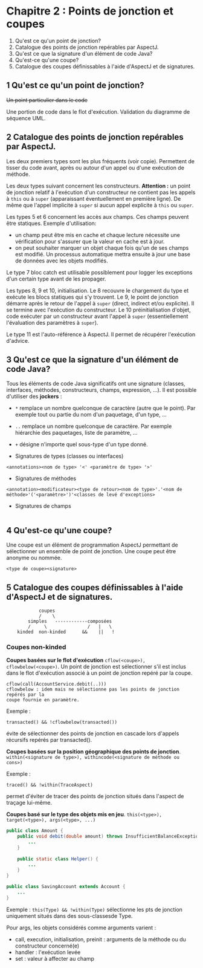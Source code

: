 # Chapitre 2 : Points de jonction et coupes

1. Qu'est ce qu'un point de jonction?
2. Catalogue des points de jonction repérables par AspectJ.
3. Qu'est ce que la signature d'un élément de code Java?
4. Qu'est-ce qu'une coupe?
5. Catalogue des coupes définissables à l'aide d'AspectJ et de signatures.

## 1 Qu'est ce qu'un point de jonction?

~~Un point particulier dans le code~~

Une portion de code dans le flot d'exécution.
Validation du diagramme de séquence UML.

## 2 Catalogue des points de jonction repérables par AspectJ.

Les deux premiers types sont les plus fréquents (voir copie). Permettent de 
tisser du code avant, après ou autour d'un appel ou d'une exécution de méthode.

Les deux types suivant concernent les constructeurs. **Attention :** un point de
jonction relatif à l'exécution d'un constructeur ne contient pas les appels à 
`this` ou à `super` (apparaissant éventuellement en première ligne). De même que
l'appel implicite à `super` si aucun appel explicite à `this` ou `super`.

Les types 5 et 6 concernent les accès aux champs. Ces champs peuvent être 
statiques. Exemple d'utilisation: 

* un champ peut être mis en cache et chaque lecture nécessite une vérification 
pour s'assurer que la valeur en cache est à jour. 
* on peut souhaiter marquer un objet chaque fois qu'un de ses champs est 
modifié. Un processus automatique mettra ensuite à jour une base de données avec
les objets modifiés. 

Le type 7 bloc catch est utilisable possiblement pour logger les exceptions d'un
certain type avant de les propager.

Les types 8, 9 et 10, initialisation. Le 8 recouvre le chargement du type et 
exécute les blocs statiques qui s'y trouvent. Le 9, le point de jonction démarre
après le retour de l'appel à `super` (direct, indirect et/ou explicite). Il se 
termine avec l'exécution du constructeur. Le 10 préinitialisation d'objet, code 
exécuter par un constructeur avant l'appel à `super` (essentiellement 
l'évaluation des paramètres à `super`). 

Le type 11 est l'auto-référence  à AspectJ. Il permet de récupérer l'exécution 
d'advice.

## 3 Qu'est ce que la signature d'un élément de code Java?

Tous les éléments de code Java significatifs ont une signature (classes, 
interfaces, méthodes, constructeurs, champs, expression, ...). Il est possible 
d'utiliser des **jockers** :

* `*` remplace un nombre quelconque de caractère (autre que le point). Par 
exemple tout ou partie du nom d'un paquetage, d'un type, ...
* `..` remplace un nombre quelconque de caractère. Par exemple hiérarchie des 
paquetages, liste de paramètre, ...
* `+` désigne n'importe quel sous-type d'un type donné.

* Signatures de types (classes ou interfaces)

```
<annotations><nom de type> '<' <paramètre de type> '>'
```

* Signatures de méthodes

```
<annotation><modificateur><type de retour><nom de type>'.'<nom de méthode>'('<paramètre>')'<classes de levé d'exceptions>
```

* Signatures de champs

```

```

## 4 Qu'est-ce qu'une coupe?

Une coupe est un élément de programmation AspectJ permettant de sélectionner un 
ensemble de point de jonction. Une coupe peut être anonyme ou nommée.

```
<type de coupe><signature>
```

## 5 Catalogue des coupes définissables à l'aide d'AspectJ et de signatures.

```
            coupes
            /    \
        simples   ------------composées
        /     \               /   |   \
    kinded  non-kinded      &&    ||   !
```

### Coupes non-kinded

**Coupes basées sur le flot d'exécution** `cflow(<coupe>), cflowbelow(<coupe>)`.
Un point de jonction est sélectionner s'il est inclus dans le flot d'exécution 
associé à un point de jonction repéré par la coupe.

```
cflow(call(AccountService.debit(..)))
cflowbelow : idem mais ne sélectionne pas les points de jonction repérés par la 
coupe fournie en paramètre.
``` 

Exemple : 

```
transacted() && !cflowbelow(transacted())
```
évite de sélectionner des points de jonction en cascade lors d'appels récursifs
repérés par transacted().

**Coupes basées sur la position géographique des points de jonction**. 
`within(<signature de type>), withincode(<signature de méthode ou cons>)`

Exemple : 

```
traced() && !within(TraceAspect)
```
permet d'éviter de tracer des points de jonction situés dans l'aspect de traçage
lui-même.

**Coupes basé sur le type des objets mis en jeu**.
`this(<type>), target(<type>), args(<type>, ...)`

```java
public class Amount {
    public void debit(double amount) throws InsufficientBalanceException { //within, this Account
        ...                                                                //within, this Account
    }                                                                      //within, this Account
                                                                           //within
    public static class Helper() {                                         //within
        ...                                                                //within
    }                                                                      //within
}

public class SavingAccount extends Account {
    ...                                                                    // this Account
}
```

Exemple : `this(Type) && !within(Type)` sélectionne les pts de jonction 
uniquement situés dans des sous-classesde Type. 

Pour args, les objets considérés comme arguments varient :

* call, execution, initialisation, preinit : arguments de la méthode ou du 
constructeur concerné(e)
* handler : l'exécution levée
* set : valeur à affecter au champ

